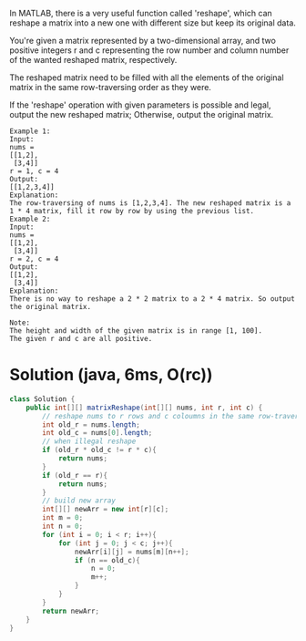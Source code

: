 In MATLAB, there is a very useful function called 'reshape', which can reshape a matrix into a new one with different size but keep its original data.

You're given a matrix represented by a two-dimensional array, and two positive integers r and c representing the row number and column number of the wanted reshaped matrix, respectively.

The reshaped matrix need to be filled with all the elements of the original matrix in the same row-traversing order as they were.

If the 'reshape' operation with given parameters is possible and legal, output the new reshaped matrix; Otherwise, output the original matrix.
```
Example 1:
Input: 
nums = 
[[1,2],
 [3,4]]
r = 1, c = 4
Output: 
[[1,2,3,4]]
Explanation:
The row-traversing of nums is [1,2,3,4]. The new reshaped matrix is a 1 * 4 matrix, fill it row by row by using the previous list.
Example 2:
Input: 
nums = 
[[1,2],
 [3,4]]
r = 2, c = 4
Output: 
[[1,2],
 [3,4]]
Explanation:
There is no way to reshape a 2 * 2 matrix to a 2 * 4 matrix. So output the original matrix.

Note:
The height and width of the given matrix is in range [1, 100].
The given r and c are all positive.
```
# Solution (java, 6ms, O(rc))
```java
class Solution {
    public int[][] matrixReshape(int[][] nums, int r, int c) {
        // reshape nums to r rows and c coloumns in the same row-traversal order
        int old_r = nums.length;
        int old_c = nums[0].length;
        // when illegal reshape
        if (old_r * old_c != r * c){
            return nums;
        }
        if (old_r == r){
            return nums;
        }
        // build new array
        int[][] newArr = new int[r][c];
        int m = 0;
        int n = 0;
        for (int i = 0; i < r; i++){
            for (int j = 0; j < c; j++){
                newArr[i][j] = nums[m][n++];
                if (n == old_c){
                    n = 0;
                    m++;
                }
            }
        }
        return newArr;
    }
}
```

